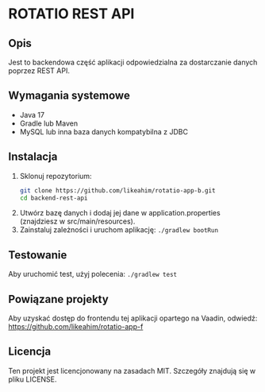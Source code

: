 # ROTATIO REST API

## Opis
Jest to backendowa część aplikacji odpowiedzialna za dostarczanie danych poprzez REST API.

## Wymagania systemowe
- Java 17
- Gradle lub Maven
- MySQL lub inna baza danych kompatybilna z JDBC

## Instalacja
1. Sklonuj repozytorium:
   ```bash
   git clone https://github.com/likeahim/rotatio-app-b.git
   cd backend-rest-api

2. Utwórz bazę danych i dodaj jej dane w application.properties (znajdziesz w src/main/resources).
3. Zainstaluj zależności i uruchom aplikację:
   `./gradlew bootRun`

## Testowanie
Aby uruchomić test, użyj polecenia:
`./gradlew test`

## Powiązane projekty
Aby uzyskać dostęp do frontendu tej aplikacji opartego na Vaadin, odwiedź: https://github.com/likeahim/rotatio-app-f

## Licencja
Ten projekt jest licencjonowany na zasadach MIT. Szczegóły znajdują się w pliku LICENSE.
